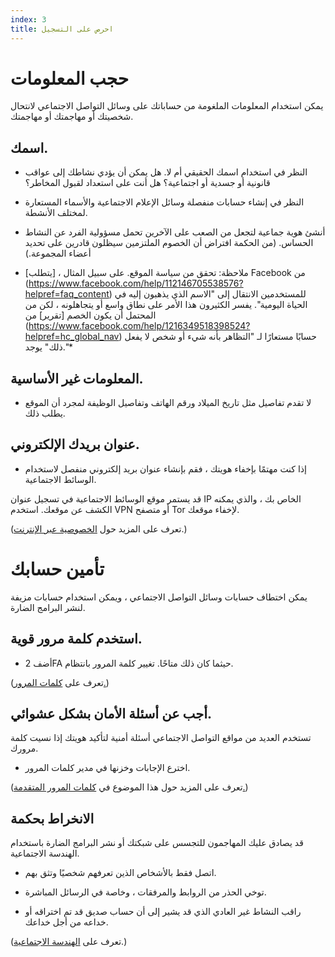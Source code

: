 ```yaml
---
index: 3
title: احرص على التسجيل
---
```

# حجب المعلومات

يمكن استخدام المعلومات الملغومة من حساباتك على وسائل التواصل الاجتماعي لانتحال شخصيتك أو مهاجمتك أو مهاجمتك.

## اسمك.

*   النظر في استخدام اسمك الحقيقي أم لا. هل يمكن أن يؤدي نشاطك إلى عواقب قانونية أو جسدية أو اجتماعية؟ هل أنت على استعداد لقبول المخاطر؟

*   النظر في إنشاء حسابات منفصلة وسائل الإعلام الاجتماعية والأسماء المستعارة لمختلف الأنشطة.

* أنشئ هوية جماعية لتجعل من الصعب على الآخرين تحمل مسؤولية الفرد عن النشاط الحساس. (من الحكمة افتراض أن الخصوم الملتزمين سيظلون قادرين على تحديد أعضاء المجموعة.)

* ملاحظة: تحقق من سياسة الموقع. على سبيل المثال ،  [يتطلب] Facebook من (https://www.facebook.com/help/112146705538576?helpref=faq_content) للمستخدمين الانتقال إلى "الاسم الذي يذهبون إليه في الحياة اليومية". يفسر الكثيرون هذا الأمر على نطاق واسع أو يتجاهلونه ، لكن من المحتمل أن يكون الخصم [تقرير] من (https://www.facebook.com/help/1216349518398524?helpref=hc_global_nav) حسابًا مستعارًا لـ "التظاهر بأنه شيء أو شخص لا يفعل ذلك" يوجد."*

## المعلومات غير الأساسية.

*   لا تقدم تفاصيل مثل تاريخ الميلاد ورقم الهاتف وتفاصيل الوظيفة لمجرد أن الموقع يطلب ذلك.

## عنوان بريدك الإلكتروني.

*   إذا كنت مهتمًا بإخفاء هويتك ، فقم بإنشاء عنوان بريد إلكتروني منفصل لاستخدام الوسائط الاجتماعية.

قد يستمر موقع الوسائط الاجتماعية في تسجيل عنوان IP الخاص بك ، والذي يمكنه الكشف عن موقعك. استخدم VPN أو متصفح Tor لإخفاء موقعك.

(تعرف على المزيد حول [الخصوصية عبر الإنترنت](umbrella://communications/online-privacy).)

# تأمين حسابك

يمكن اختطاف حسابات وسائل التواصل الاجتماعي ، ويمكن استخدام حسابات مزيفة لنشر البرامج الضارة.

## استخدم كلمة مرور قوية.

*   أضف 2FA حيثما كان ذلك متاحًا. تغيير كلمة المرور بانتظام.

(تعرف على [كلمات المرور.](umbrella://information/passwords/advanced))

## أجب عن أسئلة الأمان بشكل عشوائي.

تستخدم العديد من مواقع التواصل الاجتماعي أسئلة أمنية لتأكيد هويتك إذا نسيت كلمة مرورك.

*   اخترع الإجابات وخزنها في مدير كلمات المرور.

(تعرف على المزيد حول هذا الموضوع في [كلمات المرور المتقدمة.](umbrella://information/passwords/advanced)) 

## الانخراط بحكمة

قد يصادق عليك المهاجمون للتجسس على شبكتك أو نشر البرامج الضارة باستخدام الهندسة الاجتماعية.

*   اتصل فقط بالأشخاص الذين تعرفهم شخصيًا وتثق بهم.

*   توخي الحذر من الروابط والمرفقات ، وخاصة في الرسائل المباشرة.

* راقب النشاط غير العادي الذي قد يشير إلى أن حساب صديق قد تم اختراقه أو خداعه من أجل خداعك.

(تعرف على [الهندسة الاجتماعية](umbrella://communications/phishing/beginner/s_social-engineering.md).)